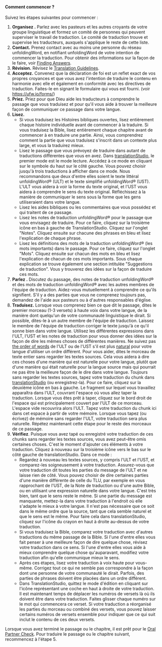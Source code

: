#### Comment commencer ?

Suivez les étapes suivantes pour commencer :

1. **Organisez .** Parlez avec les pasteurs et les autres croyants de votre groupe linguistique et formez un comité de personnes qui peuvent superviser le travail de traduction. Le comité de traduction trouve et supervise les traducteurs, auxquels s'applique le reste de cette liste.
2. **Contact.** Prenez contact avec au moins une personne du réseau unfoldingWord, en notifiant unfoldingWord de votre intention de commencer la traduction. Pour obtenir des informations sur la façon de le faire, voir [Finding Answers](../../intro/finding-answers/01.md).
3. **Révision.** Révisez le [Translation Guidelines](../../intro/translation-guidelines/01.md).
4. **Acceptez.** Convenez que la déclaration de foi est un reflet exact de vos propres croyances et que vous avez l'intention de traduire le contenu en harmonie avec elle et également en conformité avec les directives de traduction. Faites-le en signant le formulaire qui vous est fourni. (voir https://ufw.io/forms/)
5. **Priez.** Priez pour que Dieu aide les traducteurs à comprendre le passage que vous traduisez et pour qu'il vous aide à trouver la meilleure façon de communiquer ce passage dans votre langue.
6. **Lisez.**
    * Si vous traduisez les Histoires bibliques ouvertes, lisez entièrement chaque histoire individuelle avant de commencer à la traduire. Si vous traduisez la Bible, lisez entièrement chaque chapitre avant de commencer à en traduire une partie. Ainsi, vous comprendrez comment la partie que vous traduisez s'inscrit dans un contexte plus large, et vous la traduirez mieux.
    * Lisez le passage que vous prévoyez de traduire dans autant de traductions différentes que vous en avez. Dans [translationStudio](../../process/setup-ts/01.md), le premier mode est le mode lecture. Accédez à ce mode en cliquant sur le symbole du haut sur le côté gauche. Vous pouvez choisir jusqu'à trois traductions à afficher dans ce mode. Nous recommandons que deux d'entre elles soient le texte littéral unfoldingWord® (ULT) et le texte simplifié unfoldingWord® (UST). L'ULT vous aidera à voir la forme du texte original, et l'UST vous aidera à comprendre le sens du texte original. Réfléchissez à la manière de communiquer le sens sous la forme que les gens utiliseraient dans votre langue.
    * Lisez les aides bibliques ou les commentaires que vous possédez et qui traitent de ce passage.
    * Lisez les notes de traduction unfoldingWord® pour le passage que vous envisagez de traduire. Pour ce faire, cliquez sur la troisième icône en bas à gauche de TranslationStudio. Cliquez sur l'onglet "Notes". Cliquez ensuite sur chacune des phrases en bleu et lisez l'explication de chaque phrase.
    * Lisez les définitions des mots de la traduction unfoldingWord® (les mots importants) dans le passage. Pour ce faire, cliquez sur l'onglet "Mots". Cliquez ensuite sur chacun des mots en bleu et lisez l'explication de chacun de ces mots importants. Sous chaque explication se trouve également une section intitulée "Suggestions de traduction". Vous y trouverez des idées sur la façon de traduire ces mots.
7. **Parlez .** Discutez du passage, des notes de traduction unfoldingWord® et des mots de traduction unfoldingWord® avec les autres membres de l'équipe de traduction. Aidez-vous mutuellement à comprendre ce qu'ils signifient. S'il y a des parties que vous ne comprenez toujours pas, demandez de l'aide aux pasteurs ou à d'autres responsables d'église.
8. **Traduisez.** Lorsque vous comprenez bien ce que dit le passage, dites le premier morceau (1-3 versets) à haute voix dans votre langue, de la manière dont quelqu'un de votre communauté linguistique le dirait. Si possible, dites-le à un autre membre de l'équipe de traduction. Laissez le membre de l'équipe de traduction corriger le texte jusqu'à ce qu'il sonne bien dans votre langue. Utilisez les différentes expressions dans l'ULT, l'UST et les notes de traduction pour vous donner des idées sur la façon de dire les mêmes choses de différentes manières. Ne suivez pas [the order of words](../translate-wforw/01.md) de l'ULT ou de l'UST s'il est plus [natural](../guidelines-natural/01.md) pour votre langue d'utiliser un ordre différent. Pour vous aider, dites le morceau de texte entier sans regarder les textes sources. Cela vous aidera à dire ces choses d'une manière qui est naturelle pour votre langue, plutôt que d'une manière qui était naturelle pour la langue source mais qui pourrait ne pas être la meilleure façon de le dire dans votre langue. Toujours sans regarder les textes sources, tapez votre traduction du chunk dans [translationStudio](../../process/setup-ts/01.md) (ou enregistrez-la). Pour ce faire, cliquez sur la deuxième icône en bas à gauche. Le fragment sur lequel vous travaillez apparaîtra dans l'ULT, couvrant l'espace où vous allez taper la traduction. Lorsque vous êtes prêt à taper, cliquez sur le bord droit de l'espace qui est principalement couvert par l'ULT de ce morceau. L'espace vide recouvrira alors l'ULT. Tapez votre traduction du chunk ici dans cet espace à partir de votre mémoire. Lorsque vous tapez (ou écrivez) de mémoire sans regarder l'ULT, votre traduction sera plus naturelle. Répétez maintenant cette étape pour le reste des morceaux de ce passage.
9. **Vérifiez**. Puisque vous avez tapé ou enregistré votre traduction de ces chunks sans regarder les textes sources, vous avez peut-être omis certaines choses. C'est le moment d'ajouter ces éléments à votre traduction. Cliquez à nouveau sur la troisième icône vers le bas sur le côté gauche de translationStudio. Dans ce mode :
    * Regardez à nouveau les textes sources, y compris l'ULT et l'UST, et comparez-les soigneusement à votre traduction. Assurez-vous que votre traduction dit toutes les parties du message de l'ULT et ne laisse rien de côté. Vous pouvez choisir de dire certaines parties d'une manière différente de celle du TLU, par exemple en vous rapprochant de l'UST, de la Note de traduction ou d'une autre Bible, ou en utilisant une expression naturelle dans votre langue. C'est très bien, tant que le sens reste le même. Si une partie du message est manquante, mettez-la dans votre traduction à l'endroit où elle s'adapte le mieux à votre langue. Il n'est pas nécessaire que ce soit dans le même ordre que la source, tant que cela semble naturel et que le sens est le même. Pour faire cela dans translationStudio, cliquez sur l'icône du crayon en haut à droite au-dessus de votre traduction.
    * Si vous traduisez la Bible, comparez votre traduction avec d'autres traductions du même passage de la Bible. Si l'une d'entre elles vous fait penser à une meilleure façon de dire quelque chose, révisez votre traduction dans ce sens. Si l'une d'entre elles vous aide à mieux comprendre quelque chose qu'auparavant, modifiez votre traduction afin qu'elle communique mieux le sens.
    * Après ces étapes, lisez votre traduction à voix haute pour vous-même. Corrigez tout ce qui ne semble pas correspondre à la façon dont une personne de votre communauté le dirait. Parfois, des parties de phrases doivent être placées dans un ordre différent.
    * Dans TranslationStudio, quittez le mode d'édition en cliquant sur l'icône représentant une coche en haut à droite de votre traduction. Il est maintenant temps de déplacer les numéros de versets là où ils doivent être dans votre traduction. Faites glisser chaque numéro sur le mot qui commencera ce verset. Si votre traduction a réorganisé les parties du morceau ou combiné des versets, vous pouvez laisser certains numéros de versets ensemble pour indiquer que ce qui suit inclut le contenu de ces deux versets.

Lorsque vous avez terminé le passage ou le chapitre, il est prêt pour le [Oral Partner Check](../../checking/peer-check/01.md). Pour traduire le passage ou le chapitre suivant, recommencez à l'étape 5.
